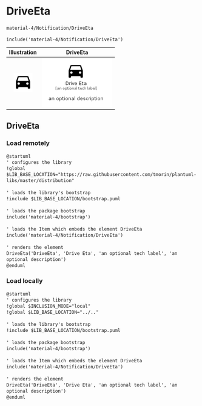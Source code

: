 # DriveEta


```text
material-4/Notification/DriveEta
```

```text
include('material-4/Notification/DriveEta')
```



| Illustration | DriveEta |
| :---: | :---: |
| ![illustration for Illustration](../../material-4/Notification/DriveEta.png) | ![illustration for DriveEta](../../material-4/Notification/DriveEta.Local.png) |




## DriveEta

### Load remotely
```plantuml
@startuml
' configures the library
!global $LIB_BASE_LOCATION="https://raw.githubusercontent.com/tmorin/plantuml-libs/master/distribution"

' loads the library's bootstrap
!include $LIB_BASE_LOCATION/bootstrap.puml

' loads the package bootstrap
include('material-4/bootstrap')

' loads the Item which embeds the element DriveEta
include('material-4/Notification/DriveEta')

' renders the element
DriveEta('DriveEta', 'Drive Eta', 'an optional tech label', 'an optional description')
@enduml
```

### Load locally
```plantuml
@startuml
' configures the library
!global $INCLUSION_MODE="local"
!global $LIB_BASE_LOCATION="../.."

' loads the library's bootstrap
!include $LIB_BASE_LOCATION/bootstrap.puml

' loads the package bootstrap
include('material-4/bootstrap')

' loads the Item which embeds the element DriveEta
include('material-4/Notification/DriveEta')

' renders the element
DriveEta('DriveEta', 'Drive Eta', 'an optional tech label', 'an optional description')
@enduml
```

